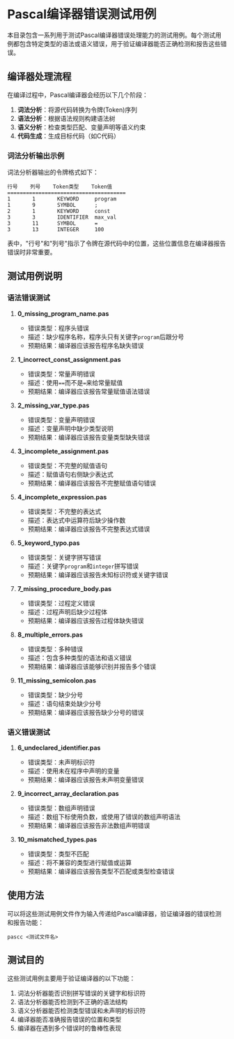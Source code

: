 # Pascal编译器错误测试用例

本目录包含一系列用于测试Pascal编译器错误处理能力的测试用例。每个测试用例都包含特定类型的语法或语义错误，用于验证编译器能否正确检测和报告这些错误。

## 编译器处理流程

在编译过程中，Pascal编译器会经历以下几个阶段：

1. **词法分析**：将源代码转换为令牌(Token)序列
2. **语法分析**：根据语法规则构建语法树
3. **语义分析**：检查类型匹配、变量声明等语义约束
4. **代码生成**：生成目标代码（如C代码）

### 词法分析输出示例

词法分析器输出的令牌格式如下：

```
行号    列号    Token类型    Token值
======================================
1       1       KEYWORD     program
1       9       SYMBOL      ;
2       1       KEYWORD     const
3       3       IDENTIFIER  max_val
3       11      SYMBOL      =
3       13      INTEGER     100
```

表中，"行号"和"列号"指示了令牌在源代码中的位置，这些位置信息在编译器报告错误时非常重要。

## 测试用例说明

### 语法错误测试

1. **0_missing_program_name.pas**
   - 错误类型：程序头错误
   - 描述：缺少程序名称，程序头只有关键字`program`后跟分号
   - 预期结果：编译器应该报告程序名缺失错误

2. **1_incorrect_const_assignment.pas**
   - 错误类型：常量声明错误
   - 描述：使用`==`而不是`=`来给常量赋值
   - 预期结果：编译器应该报告常量赋值语法错误

3. **2_missing_var_type.pas**
   - 错误类型：变量声明错误
   - 描述：变量声明中缺少类型说明
   - 预期结果：编译器应该报告变量类型缺失错误

4. **3_incomplete_assignment.pas**
   - 错误类型：不完整的赋值语句
   - 描述：赋值语句右侧缺少表达式
   - 预期结果：编译器应该报告不完整赋值语句错误

5. **4_incomplete_expression.pas**
   - 错误类型：不完整的表达式
   - 描述：表达式中运算符后缺少操作数
   - 预期结果：编译器应该报告不完整表达式错误

6. **5_keyword_typo.pas**
   - 错误类型：关键字拼写错误
   - 描述：关键字`program`和`integer`拼写错误
   - 预期结果：编译器应该报告未知标识符或关键字错误

7. **7_missing_procedure_body.pas**
   - 错误类型：过程定义错误
   - 描述：过程声明后缺少过程体
   - 预期结果：编译器应该报告过程体缺失错误

8. **8_multiple_errors.pas**
   - 错误类型：多种错误
   - 描述：包含多种类型的语法和语义错误
   - 预期结果：编译器应该能够识别并报告多个错误

9. **11_missing_semicolon.pas**
   - 错误类型：缺少分号
   - 描述：语句结束处缺少分号
   - 预期结果：编译器应该报告缺少分号的错误

### 语义错误测试

1. **6_undeclared_identifier.pas**
   - 错误类型：未声明标识符
   - 描述：使用未在程序中声明的变量
   - 预期结果：编译器应该报告未声明变量错误

2. **9_incorrect_array_declaration.pas**
   - 错误类型：数组声明错误
   - 描述：数组下标使用负数，或使用了错误的数组声明语法
   - 预期结果：编译器应该报告非法数组声明错误

3. **10_mismatched_types.pas**
   - 错误类型：类型不匹配
   - 描述：将不兼容的类型进行赋值或运算
   - 预期结果：编译器应该报告类型不匹配或类型检查错误

## 使用方法

可以将这些测试用例文件作为输入传递给Pascal编译器，验证编译器的错误检测和报告功能：

```
pascc <测试文件名>
```

## 测试目的

这些测试用例主要用于验证编译器的以下功能：

1. 词法分析器能否识别拼写错误的关键字和标识符
2. 语法分析器能否检测到不正确的语法结构
3. 语义分析器能否检测类型错误和未声明的标识符
4. 编译器能否准确报告错误的位置和类型
5. 编译器在遇到多个错误时的鲁棒性表现 
